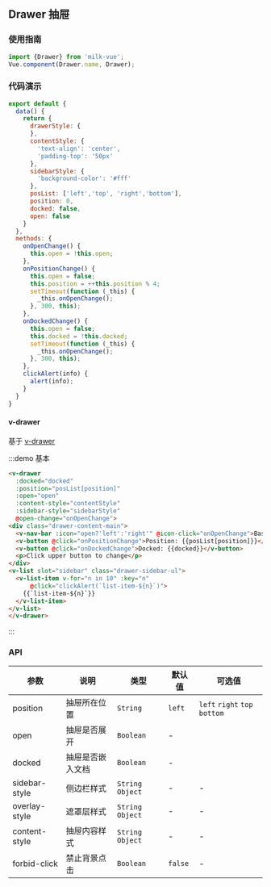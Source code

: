 <style lang="less">
@btnColor: #108ee9;

  .drawer-content-main {
    text-align:center;
    .vm-button{
      width:90%;
      margin:10px 5%;
    }
  }

  .drawer-sidebar-ul {
    margin: 0;
    list-style: circle;
    & > li {
      padding: 8px 20px 8px 0;
      border-bottom: 1px solid #ddd;
    }
  }
</style>

<script>
export default {
  data() {
    return {
      drawerStyle: {
      },
      contentStyle: {
        'text-align': 'center',
        'padding-top': '80px'
      },
      sidebarStyle: {
        'background-color': '#fff'
      },
      posList: ['left','top', 'right','bottom'],
      position: 0,
      docked: false,
      open: false
    }
  },
  methods: {
    onOpenChange() {
      this.open = !this.open;
    },
    onPositionChange() {
      this.open = false;
      this.position = ++this.position % 4;
      setTimeout(function (_this) {
        _this.onOpenChange();
      }, 300, this);
    },
    onDockedChange() {
      this.open = false;
      this.docked = !this.docked;
      setTimeout(function (_this) {
        _this.onOpenChange();
      }, 300, this);
    },
    clickAlert(info) {
      alert(info);
    }
  }
}
</script>
## Drawer 抽屉

### 使用指南

```javascript
import {Drawer} from 'milk-vue';
Vue.component(Drawer.name, Drawer);
```

### 代码演示

```javascript
export default {
  data() {
    return {
      drawerStyle: {
      },
      contentStyle: {
        'text-align': 'center',
        'padding-top': '50px'
      },
      sidebarStyle: {
        'background-color': '#fff'
      },
      posList: ['left','top', 'right','bottom'],
      position: 0,
      docked: false,
      open: false
    }
  },
  methods: {
    onOpenChange() {
      this.open = !this.open;
    },
    onPositionChange() {
      this.open = false;
      this.position = ++this.position % 4;
      setTimeout(function (_this) {
        _this.onOpenChange();
      }, 300, this);
    },
    onDockedChange() {
      this.open = false;
      this.docked = !this.docked;
      setTimeout(function (_this) {
        _this.onOpenChange();
      }, 300, this);
    },
    clickAlert(info) {
      alert(info);
    }
  }
}
```

#### v-drawer

基于 [v-drawer](https://www.npmjs.com/package/v-drawer)

:::demo 基本
```html
<v-drawer
  :docked="docked"
  :position="posList[position]"
  :open="open"
  :content-style="contentStyle"
  :sidebar-style="sidebarStyle"
  @open-change="onOpenChange">
<div class="drawer-content-main">
  <v-nav-bar :icon="open?'left':'right'" @icon-click="onOpenChange">Basic</v-nav-bar>
  <v-button @click="onPositionChange">Position: {{posList[position]}}</v-button>
  <v-button @click="onDockedChange">Docked: {{docked}}</v-button>
  <p>Click upper button to change</p>
</div>
<v-list slot="sidebar" class="drawer-sidebar-ul">
  <v-list-item v-for="n in 10" :key="n"
      @click="clickAlert(`list-item-${n}`)">
    {{`list-item-${n}`}}
  </v-list-item>
</v-list>
</v-drawer>
```
:::

### API

| 参数 | 说明 | 类型 | 默认值 | 可选值 |
|-----------|-----------|-----------|-------------|-------------|
| position | 抽屉所在位置 | `String` | `left` | `left` `right` `top` `bottom` |
| open | 抽屉是否展开 | `Boolean` | - |
| docked | 抽屉是否嵌入文档 | `Boolean` | - |
| sidebar-style | 侧边栏样式 | `String` `Object` | - | - |
| overlay-style | 遮罩层样式 | `String` `Object`| - | - |
| content-style | 抽屉内容样式 | `String` `Object`| - | - |
| forbid-click | 禁止背景点击 | `Boolean` | `false` | - |
